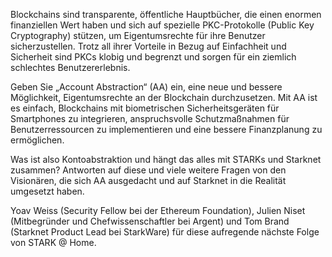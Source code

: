 Blockchains sind transparente, öffentliche Hauptbücher, die einen enormen finanziellen Wert haben und sich auf spezielle PKC-Protokolle (Public Key Cryptography) stützen, um Eigentumsrechte für ihre Benutzer sicherzustellen. Trotz all ihrer Vorteile in Bezug auf Einfachheit und Sicherheit sind PKCs klobig und begrenzt und sorgen für ein ziemlich schlechtes Benutzererlebnis.

Geben Sie „Account Abstraction“ (AA) ein, eine neue und bessere Möglichkeit, Eigentumsrechte an der Blockchain durchzusetzen. Mit AA ist es einfach, Blockchains mit biometrischen Sicherheitsgeräten für Smartphones zu integrieren, anspruchsvolle Schutzmaßnahmen für Benutzerressourcen zu implementieren und eine bessere Finanzplanung zu ermöglichen.

Was ist also Kontoabstraktion und hängt das alles mit STARKs und Starknet zusammen? Antworten auf diese und viele weitere Fragen von den Visionären, die sich AA ausgedacht und auf Starknet in die Realität umgesetzt haben.

Yoav Weiss (Security Fellow bei der Ethereum Foundation), Julien Niset (Mitbegründer und Chefwissenschaftler bei Argent) und Tom Brand (Starknet Product Lead bei StarkWare) für diese aufregende nächste Folge von STARK @ Home.